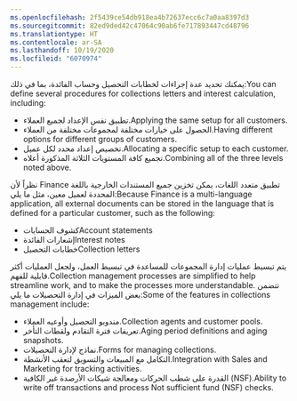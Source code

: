 ```yaml
---
ms.openlocfilehash: 2f5439ce54db918ea4b72637ecc6c7a0aa8397d3
ms.sourcegitcommit: 82ed9ded42c47064c90ab6fe717893447cd48796
ms.translationtype: HT
ms.contentlocale: ar-SA
ms.lasthandoff: 10/19/2020
ms.locfileid: "6070974"
---
```

<span data-ttu-id="c70e3-101">يمكنك تحديد عدة إجراءات لخطابات التحصيل وحساب الفائدة، بما في ذلك:</span><span class="sxs-lookup"><span data-stu-id="c70e3-101">You can define several procedures for collections letters and interest calculation, including:</span></span>

-   <span data-ttu-id="c70e3-102">تطبيق نفس الإعداد لجميع العملاء.</span><span class="sxs-lookup"><span data-stu-id="c70e3-102">Applying the same setup for all customers.</span></span>
-   <span data-ttu-id="c70e3-103">الحصول على خيارات مختلفة لمجموعات مختلفة من العملاء.</span><span class="sxs-lookup"><span data-stu-id="c70e3-103">Having different options for different groups of customers.</span></span>
-   <span data-ttu-id="c70e3-104">تخصيص إعداد محدد لكل عميل.</span><span class="sxs-lookup"><span data-stu-id="c70e3-104">Allocating a specific setup to each customer.</span></span>
-   <span data-ttu-id="c70e3-105">تجميع كافة المستويات الثلاثة المذكورة أعلاه.</span><span class="sxs-lookup"><span data-stu-id="c70e3-105">Combining all of the three levels noted above.</span></span>

<span data-ttu-id="c70e3-106">نظراً لأن Finance تطبيق متعدد اللغات، يمكن تخزين جميع المستندات الخارجية باللغة المحددة لعميل معين، مثل ما يلي:</span><span class="sxs-lookup"><span data-stu-id="c70e3-106">Because Finance is a multi-language application, all external documents can be stored in the language that is defined for a particular customer, such as the following:</span></span>

-   <span data-ttu-id="c70e3-107">كشوف الحسابات</span><span class="sxs-lookup"><span data-stu-id="c70e3-107">Account statements</span></span>
-   <span data-ttu-id="c70e3-108">إشعارات الفائدة</span><span class="sxs-lookup"><span data-stu-id="c70e3-108">Interest notes</span></span>
-   <span data-ttu-id="c70e3-109">خطابات التحصيل</span><span class="sxs-lookup"><span data-stu-id="c70e3-109">Collection letters</span></span>

<span data-ttu-id="c70e3-110">يتم تبسيط عمليات إدارة المجموعات للمساعدة في تبسيط العمل، ولجعل العمليات أكثر قابلية للفهم.</span><span class="sxs-lookup"><span data-stu-id="c70e3-110">Collection management processes are simplified to help streamline work, and to make the processes more understandable.</span></span> <span data-ttu-id="c70e3-111">تتضمن بعض الميزات في إدارة التحصيلات ما يلي:</span><span class="sxs-lookup"><span data-stu-id="c70e3-111">Some of the features in collections management include:</span></span>

-   <span data-ttu-id="c70e3-112">مندوبو التحصيل وأوعيه العملاء.</span><span class="sxs-lookup"><span data-stu-id="c70e3-112">Collection agents and customer pools.</span></span>
-   <span data-ttu-id="c70e3-113">تعريفات فترة التقادم ولقطات التأخر.</span><span class="sxs-lookup"><span data-stu-id="c70e3-113">Aging period definitions and aging snapshots.</span></span>
-   <span data-ttu-id="c70e3-114">نماذج لإدارة التحصيلات.</span><span class="sxs-lookup"><span data-stu-id="c70e3-114">Forms for managing collections.</span></span>
-   <span data-ttu-id="c70e3-115">التكامل مع المبيعات والتسويق لتعقب الأنشطة.</span><span class="sxs-lookup"><span data-stu-id="c70e3-115">Integration with Sales and Marketing for tracking activities.</span></span>
-   <span data-ttu-id="c70e3-116">القدرة على شطب الحركات ومعالجة شيكات الأرصدة غير الكافية (NSF).</span><span class="sxs-lookup"><span data-stu-id="c70e3-116">Ability to write off transactions and process Not sufficient fund (NSF) checks.</span></span>
